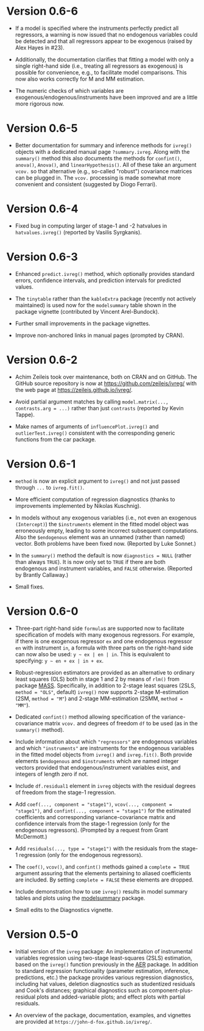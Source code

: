 # Version 0.6-6

* If a model is specified where the instruments perfectly predict all regressors,
  a warning is now issued that no endogenous variables could be detected and that
  all regressors appear to be exogenous (raised by Alex Hayes in #23).
  
* Additionally, the documentation clarifies that fitting a model with only
  a single right-hand side (i.e., treating all regressors as exogenous)
  is possible for convenience, e.g., to facilitate model comparisons. This
  now also works correctly for M and MM estimation.

* The numeric checks of which variables are exogenous/endogenous/instruments
  have been improved and are a little more rigorous now.


# Version 0.6-5

* Better documentation for summary and inference methods for `ivreg()` objects
  with a dedicated manual page `?summary.ivreg`. Along with the `summary()`
  method this also documents the methods for `confint()`, `anova()`,
  `Anova()`, and `linearHypothesis()`. All of these take an argument `vcov.`
  so that alternative (e.g., so-called "robust") covariance matrices can be
  plugged in. The `vcov.` processing is made somewhat more convenient and
  consistent (suggested by Diogo Ferrari).


# Version 0.6-4

* Fixed bug in computing larger of stage-1 and -2 hatvalues in
  `hatvalues.ivreg()` (reported by Vasilis Syrgkanis).


# Version 0.6-3

* Enhanced `predict.ivreg()` method, which optionally provides standard errors,
  confidence intervals, and prediction intervals for predicted values.

* The `tinytable` rather than the `kableExtra` package (recently not actively maintained)
  is used now for the `modelsummary` table shown in the package vignette (contributed
  by Vincent Arel-Bundock).

* Further small improvements in the package vignettes.

* Improve non-anchored links in manual pages (prompted by CRAN).


# Version 0.6-2

* Achim Zeileis took over maintenance, both on CRAN and on GitHub. The GitHub
  source repository is now at <https://github.com/zeileis/ivreg/> with the web
  page at <https://zeileis.github.io/ivreg/>.

* Avoid partial argument matches by calling `model.matrix(..., contrasts.arg = ...)`
  rather than just `contrasts` (reported by Kevin Tappe).
  
* Make names of arguments of `influencePlot.ivreg()` and `outlierTest.ivreg()`
  consistent with the corresponding generic functions from the car package.


# Version 0.6-1

* `method` is now an explicit argument to `ivreg()` and not just passed through `...`
  to `ivreg.fit()`.
  
* More efficient computation of regression diagnostics (thanks to improvements
  implemented by Nikolas Kuschnig).

* In models without any exogenous variables (i.e., not even an exogenous `(Intercept)`)
  the `$instruments` element in the fitted model object was erroneously empty, leading
  to some incorrect subsequent computations. Also the `$endogenous` element was an
  unnamed (rather than named) vector. Both problems have been fixed now.
  (Reported by Luke Sonnet.)

* In the `summary()` method the default is now `diagnostics = NULL` (rather than
  always `TRUE`). It is now only set to `TRUE` if there are both endogenous and
  instrument variables, and `FALSE` otherwise. (Reported by Brantly Callaway.)

* Small fixes.


# Version 0.6-0

* Three-part right-hand side `formula`s are supported now to facilitate specification
  of models with many exogenous regressors. For example, if there is one exogenous
  regressor `ex` and one endogenous regressor `en` with instrument `in`, a formula
  with three parts on the right-hand side can now also be used: `y ~ ex | en | in`.
  This is equivalent to specifying: `y ~ en + ex | in + ex`.

* Robust-regression estimators are provided as an alternative to ordinary
  least squares (OLS) both in stage 1 and 2 by means of `rlm()` from package
  [MASS](https://CRAN.R-project.org/package=MASS). Specifically, in addition to
  2-stage least squares (2SLS, `method = "OLS"`, default) `ivreg()` now supports
  2-stage M-estimation (2SM, `method = "M"`) and 2-stage MM-estimation (2SMM,
  `method = "MM"`).

* Dedicated `confint()` method allowing specification of the variance-covariance
  matrix `vcov.` and degrees of freedom `df` to be used (as in the `summary()`
  method).

* Include information about which `"regressors"` are endogenous variables and
  which `"instruments"` are instruments for the endogenous variables in the
  fitted model objects from `ivreg()` and `ivreg.fit()`. Both provide elements
  `$endogenous` and `$instruments` which are named integer vectors provided
  that endogenous/instrument variables exist, and integers of length zero if
  not.
  
* Include `df.residual1` element in `ivreg` objects with the residual degrees
  of freedom from the stage-1 regression.

* Add `coef(..., component = "stage1")`, `vcov(..., component = "stage1")`, and
  `confint(..., component = "stage1")` for the estimated coefficients and
  corresponding variance-covariance matrix and confidence intervals from the
  stage-1 regression (only for the endogenous regressors). (Prompted by a request
  from Grant McDermott.)
  
* Add `residuals(..., type = "stage1")` with the residuals from the stage-1
  regression (only for the endogenous regressors).

* The `coef()`, `vcov()`, and `confint()` methods gained a `complete = TRUE` argument
  assuring that the elements pertaining to aliased coefficients are included.
  By setting `complete = FALSE` these elements are dropped.

* Include demonstration how to use `ivreg()` results in model summary tables
  and plots using the [modelsummary](https://CRAN.R-project.org/package=modelsummary)
  package.
  
* Small edits to the Diagnostics vignette.


# Version 0.5-0

* Initial version of the `ivreg` package: An implementation of instrumental
  variables regression using two-stage least-squares (2SLS) estimation, based on
  the `ivreg()` function previously in the
  [AER](https://CRAN.R-project.org/package=AER) package. In addition to standard
  regression functionality (parameter estimation, inference, predictions, etc.)
  the package provides various regression diagnostics, including hat values,
  deletion diagnostics such as studentized residuals and Cook's distances;
  graphical diagnostics such as component-plus-residual plots and added-variable
  plots; and effect plots with partial residuals.
  
* An overview of the package, documentation, examples, and vignettes are provided
  at `https://john-d-fox.github.io/ivreg/`.
